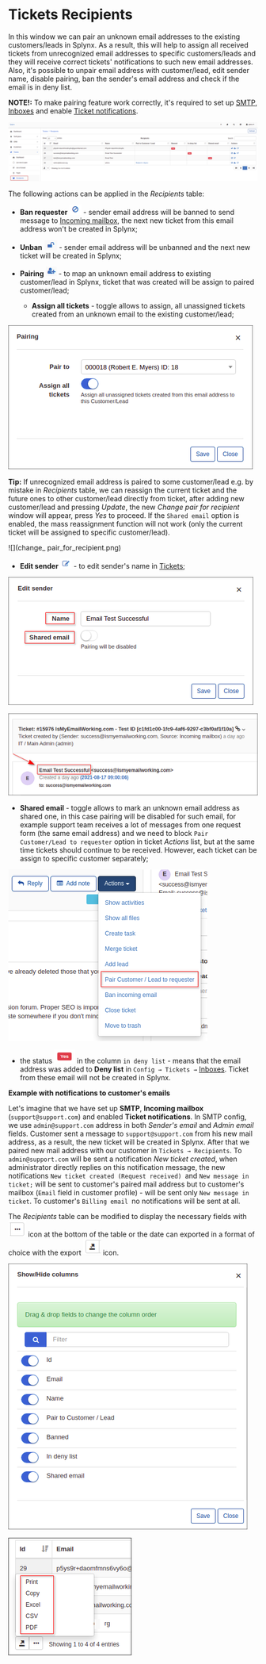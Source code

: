 Tickets Recipients
=============

In this window we can pair an unknown email addresses to the existing customers/leads in Splynx. As a result, this will help to assign all received tickets from unrecognized email addresses to specific customers/leads and they will receive correct tickets' notifications to such new email addresses.
Also, it's possible to unpair email address with customer/lead, edit sender name, disable pairing, ban the sender's email address and check if the email is in deny list.

**NOTE!:** To make pairing feature work correctly, it's required to set up [SMTP](configuration/main_configuration/email_config/email_config.md), [Inboxes](configuration/support/inboxes/inboxes.md) and enable [Ticket notifications](configuration/support/ticket_notifications/ticket_notifications.md).

![](img_1.png)

The following actions can be applied in the *Recipients* table:

* **Ban requester** <icon class="image-icon">![ban](ban.png)</icon> - sender email address will be banned to send message to [Incoming mailbox](configuration/support/inboxes/inboxes.md), the next new ticket from this email address won't be created in Splynx;

* **Unban** <icon class="image-icon">![unban](unban.png)</icon> - sender email address will be unbanned and the next new ticket will be created in Splynx;

* **Pairing** <icon class="image-icon">![pairing](pairing.png)</icon> - to map an unknown email address to existing customer/lead in Splynx, ticket that was created will be assign to paired customer/lead;
  * **Assign all tickets** - toggle allows to assign, all unassigned tickets created from an unknown email to the existing customer/lead;

![](img_3.png)

**Tip:** If unrecognized email address is paired to some customer/lead e.g. by mistake in *Recipients* table, we can reassign the current ticket and the future ones to other customer/lead directly from ticket, after adding new customer/lead and pressing *Update*, the new *Change pair for recipient* window will appear, press *Yes* to proceed. If the `Shared email` option is enabled, the mass reassignment function will not work (only the current ticket will be assigned to specific customer/lead).

![](change_ pair_for_recipient.png)

* **Edit sender** <icon class="image-icon">![edit_sender](edit_sender.png)</icon> - to edit sender's name in [Tickets](tickets/tickets_overview/tickets_overview.md);

![](img_2.png)

![](sender_name.png)

  * **Shared email** - toggle allows to mark an unknown email address as shared one, in this case pairing will be disabled for such email, for example support team receives a lot of messages from one request form (the same email address) and we need to block `Pair Customer/Lead to requester` option in ticket *Actions* list, but at the same time tickets should continue to be received. However, each ticket can be assign to specific customer separately;

![](pair_from_ticket.png)

* the status <icon class="image-icon">![yes](yes.png)</icon> in the column `in deny list` - means that the email address was added to **Deny list** in `Config → Tickets →` [Inboxes](configuration/support/inboxes/inboxes.md). Ticket from these email will not be created in Splynx.


**Example with notifications to customer's emails**

Let's imagine that we have set up **SMTP**, **Incoming mailbox** (`support@support.com`) and enabled **Ticket notifications**. In SMTP config, we use `admin@support.com` address in both *Sender's email* and *Admin email* fields.
Customer sent a message to `support@support.com` from his new mail address, as a result, the new ticket will be created in Splynx. After that we paired new mail address with our customer in `Tickets → Recipients`.
To `admin@support.com` will be sent a notification *New ticket created*, when administrator directly replies on this notification message, the new notifications `New ticket created (Request received) `and `New message in ticket;` will be sent to customer's paired mail address but to customer's mailbox (`Email` field in customer profile) - will be sent only `New message in ticket`. To customer's `Billing email `no notifications will be sent at all.


The *Recipients* table can be modified to display the necessary fields with <icon class="image-icon">![view_icon3.png](view_icon3.png)</icon> icon at the bottom of the table or the date can exported in a format of choice with the export <icon class="image-icon">![view_icon2.png](view_icon2.png)</icon> icon.

![](show_fields.png)

![](export.png)
